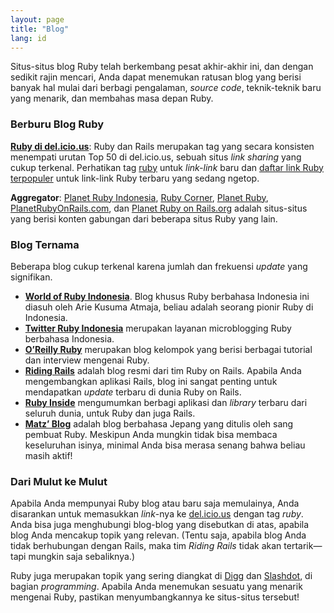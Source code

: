 ```yaml
---
layout: page
title: "Blog"
lang: id
---
```


Situs-situs blog Ruby telah berkembang pesat akhir-akhir ini, dan dengan
sedikit rajin mencari, Anda dapat menemukan ratusan blog yang berisi
banyak hal mulai dari berbagi pengalaman, *source code*, teknik-teknik
baru yang menarik, dan membahas masa depan Ruby.

### Berburu Blog Ruby

[**Ruby di del.icio.us**][1]\: Ruby dan Rails merupakan tag yang secara
konsisten menempati urutan Top 50 di del.icio.us, sebuah situs *link
sharing* yang cukup terkenal. Perhatikan tag [ruby][1] untuk *link-link*
baru dan [daftar link Ruby terpopuler][2] untuk link-link Ruby terbaru
yang sedang ngetop.

**Aggregator**\: [Planet Ruby Indonesia][4], [Ruby Corner][5], [Planet
Ruby][6], [PlanetRubyOnRails.com][7], dan [Planet Ruby on Rails.org][8]
adalah situs-situs yang berisi konten gabungan dari beberapa situs Ruby
yang lain.

### Blog Ternama

Beberapa blog cukup terkenal karena jumlah dan frekuensi *update* yang
signifikan.

* [**World of Ruby Indonesia**][9]. Blog khusus Ruby berbahasa Indonesia
  ini diasuh oleh Arie Kusuma Atmaja, beliau adalah seorang pionir Ruby
  di Indonesia.
* [**Twitter Ruby Indonesia**][10] merupakan layanan microblogging Ruby
  berbahasa Indonesia.
* [**O’Reilly Ruby**][11] merupakan blog kelompok yang berisi berbagai
  tutorial dan interview mengenai Ruby.
* [**Riding Rails**][12] adalah blog resmi dari tim Ruby on Rails.
  Apabila Anda mengembangkan aplikasi Rails, blog ini sangat penting
  untuk mendapatkan *update* terbaru di dunia Ruby on Rails.
* [**Ruby Inside**][13] mengumumkan berbagi aplikasi dan *library*
  terbaru dari seluruh dunia, untuk Ruby dan juga Rails.
* [**Matz’ Blog**][14] adalah blog berbahasa Jepang yang ditulis oleh
  sang pembuat Ruby. Meskipun Anda mungkin tidak bisa membaca
  keseluruhan isinya, minimal Anda bisa merasa senang bahwa beliau masih
  aktif!

### Dari Mulut ke Mulut

Apabila Anda mempunyai Ruby blog atau baru saja memulainya, Anda
disarankan untuk memasukkan *link*-nya ke [del.icio.us][15] dengan tag
*ruby*. Anda bisa juga menghubungi blog-blog yang disebutkan di atas,
apabila blog Anda mencakup topik yang relevan. (Tentu saja, apabila blog
Anda tidak berhubungan dengan Rails, maka tim *Riding Rails* tidak akan
tertarik—tapi mungkin saja sebaliknya.)

Ruby juga merupakan topik yang sering diangkat di [Digg][16] dan
[Slashdot][17], di bagian *programming*. Apabila Anda menemukan sesuatu
yang menarik mengenai Ruby, pastikan menyumbangkannya ke situs-situs
tersebut!



[1]: http://del.icio.us/tag/ruby
[2]: http://del.icio.us/popular/ruby
[4]: http://planet.ruby-id.web.id
[5]: http://rubycorner.com
[6]: http://planetruby.0x42.net/
[7]: http://www.planetrubyonrails.com
[8]: http://www.planetrubyonrails.org/
[9]: http://ariekusumaatmaja.wordpress.com/
[10]: http://twitter.com/rubyindonesia
[11]: http://oreillynet.com/ruby/
[12]: http://weblog.rubyonrails.org/
[13]: http://www.rubyinside.com/
[14]: http://www.rubyist.net/~matz/
[15]: http://del.icio.us
[16]: http://digg.com/programming
[17]: http://developers.slashdot.org/
